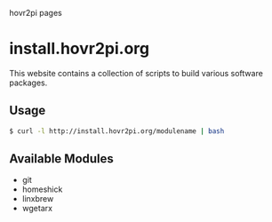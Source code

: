 hovr2pi pages


install.hovr2pi.org
=================

This website contains  a collection of scripts to build various
software packages.

Usage
------------

```bash
$ curl -l http://install.hovr2pi.org/modulename | bash
```

Available Modules
------------
* git
* homeshick
* linxbrew
* wgetarx
